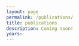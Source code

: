 ```yaml
---
layout: page
permalink: /publications/
title: publications
description: Coming soon!
years:
---
```


<!-- {% for y in page.years %}
  <h3 class="year">{{y}}</h3>
  {% bibliography -f papers -q @*[year={{y}}]* %}
{% endfor %} -->
